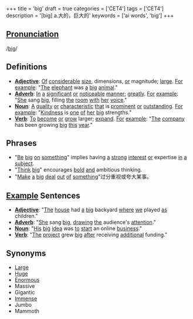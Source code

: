 +++
title = 'big'
draft = true
categories = ['CET4']
tags = ['CET4']
description = '[big] a.大的，巨大的'
keywords = ['ai words', 'big']
+++

## [Pronunciation](/en/post/pronunciation/)
/[big](/en/post/big/)/

## Definitions
- **[Adjective](/en/post/adjective/)**: [Of](/en/post/of/) [considerable](/en/post/considerable/) [size](/en/post/size/), dimensions, [or](/en/post/or/) magnitude; [large](/en/post/large/). [For](/en/post/for/) [example](/en/post/example/): "[The](/en/post/the/) [elephant](/en/post/elephant/) was [a](/en/post/a/) [big](/en/post/big/) [animal](/en/post/animal/)."
- **[Adverb](/en/post/adverb/)**: [In](/en/post/in/) [a](/en/post/a/) [significant](/en/post/significant/) [or](/en/post/or/) [noticeable](/en/post/noticeable/) [manner](/en/post/manner/); [greatly](/en/post/greatly/). [For](/en/post/for/) [example](/en/post/example/): "[She](/en/post/she/) sang [big](/en/post/big/), filling [the](/en/post/the/) [room](/en/post/room/) [with](/en/post/with/) [her](/en/post/her/) [voice](/en/post/voice/)."
- **[Noun](/en/post/noun/)**: [A](/en/post/a/) [quality](/en/post/quality/) [or](/en/post/or/) [characteristic](/en/post/characteristic/) [that](/en/post/that/) is [prominent](/en/post/prominent/) [or](/en/post/or/) [outstanding](/en/post/outstanding/). [For](/en/post/for/) [example](/en/post/example/): "[Kindness](/en/post/kindness/) is [one](/en/post/one/) [of](/en/post/of/) [her](/en/post/her/) [big](/en/post/big/) strengths."
- **[Verb](/en/post/verb/)**: [To](/en/post/to/) [become](/en/post/become/) [or](/en/post/or/) [grow](/en/post/grow/) larger; [expand](/en/post/expand/). [For](/en/post/for/) [example](/en/post/example/): "[The](/en/post/the/) [company](/en/post/company/) has been growing [big](/en/post/big/) [this](/en/post/this/) [year](/en/post/year/)."

## Phrases
- "[Be](/en/post/be/) [big](/en/post/big/) [on](/en/post/on/) [something](/en/post/something/)" implies having [a](/en/post/a/) [strong](/en/post/strong/) [interest](/en/post/interest/) [or](/en/post/or/) expertise [in](/en/post/in/) [a](/en/post/a/) [subject](/en/post/subject/).
- "[Think](/en/post/think/) [big](/en/post/big/)" encourages [bold](/en/post/bold/) [and](/en/post/and/) ambitious thinking.
- "[Make](/en/post/make/) [a](/en/post/a/) [big](/en/post/big/) [deal](/en/post/deal/) [out](/en/post/out/) [of](/en/post/of/) [something](/en/post/something/)"过分重视或夸大某事。

## [Example](/en/post/example/) Sentences
- **[Adjective](/en/post/adjective/)**: "[The](/en/post/the/) [house](/en/post/house/) had [a](/en/post/a/) [big](/en/post/big/) backyard [where](/en/post/where/) [we](/en/post/we/) played [as](/en/post/as/) children."
- **[Adverb](/en/post/adverb/)**: "[She](/en/post/she/) sang [big](/en/post/big/), [drawing](/en/post/drawing/) [the](/en/post/the/) audience's [attention](/en/post/attention/)."
- **[Noun](/en/post/noun/)**: "[His](/en/post/his/) [big](/en/post/big/) [idea](/en/post/idea/) was [to](/en/post/to/) [start](/en/post/start/) an online [business](/en/post/business/)."
- **[Verb](/en/post/verb/)**: "[The](/en/post/the/) [project](/en/post/project/) grew [big](/en/post/big/) [after](/en/post/after/) receiving [additional](/en/post/additional/) funding."

## Synonyms
- [Large](/en/post/large/)
- [Huge](/en/post/huge/)
- [Enormous](/en/post/enormous/)
- Massive
- Gigantic
- [Immense](/en/post/immense/)
- Jumbo
- Mammoth
